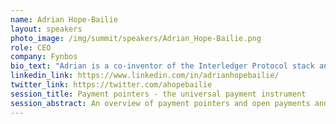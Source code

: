 ```yaml
---
name: Adrian Hope-Bailie 
layout: speakers
photo_image: /img/summit/speakers/Adrian_Hope-Bailie.png
role: CEO
company: Fynbos
bio_text: "Adrian is a co-inventor of the Interledger Protocol stack and the Open Payments standards and payment pointers. He is a co-founder of Fynbos where he is building the first account that will issue payment pointers and support Open Payments."
linkedin_link: https://www.linkedin.com/in/adrianhopebailie/
twitter_link: https://twitter.com/ahopebailie
session_title: Payment pointers - the universal payment instrument
session_abstract: An overview of payment pointers and open payments and how these will create an open and inclusive application layer on the Internet of Value
---
```


